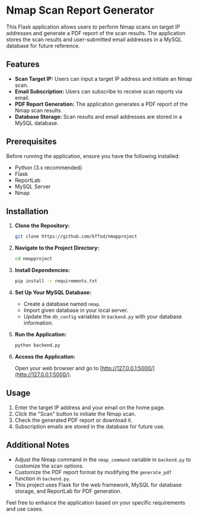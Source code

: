 # Nmap Scan Report Generator

This Flask application allows users to perform Nmap scans on target IP addresses and generate a PDF report of the scan results. The application stores the scan results and user-submitted email addresses in a MySQL database for future reference.

## Features

- **Scan Target IP:** Users can input a target IP address and initiate an Nmap scan.
- **Email Subscription:** Users can subscribe to receive scan reports via email.
- **PDF Report Generation:** The application generates a PDF report of the Nmap scan results.
- **Database Storage:** Scan results and email addresses are stored in a MySQL database.

## Prerequisites

Before running the application, ensure you have the following installed:

- Python (3.x recommended)
- Flask
- ReportLab
- MySQL Server
- Nmap

## Installation

1. **Clone the Repository:**

    ```bash
    git clone https://github.com/kffod/nmapproject
    ```

2. **Navigate to the Project Directory:**

    ```bash
    cd nmapproject
    ```

3. **Install Dependencies:**

    ```bash
    pip install -r requirements.txt
    ```

4. **Set Up Your MySQL Database:**
    - Create a database named `nmap`.
    - Import given database in your local server.
    - Update the `db_config` variables in `backend.py` with your database information.

5. **Run the Application:**

    ```bash
    python backend.py
    ```

6. **Access the Application:**

    Open your web browser and go to [http://127.0.0.1:5000/](http://127.0.0.1:5000/).

## Usage

1. Enter the target IP address and your email on the home page.
2. Click the "Scan" button to initiate the Nmap scan.
3. Check the generated PDF report or download it.
4. Subscription emails are stored in the database for future use.

## Additional Notes

- Adjust the Nmap command in the `nmap_command` variable in `backend.py` to customize the scan options.
- Customize the PDF report format by modifying the `generate_pdf` function in `backend.py`.
- This project uses Flask for the web framework, MySQL for database storage, and ReportLab for PDF generation.

Feel free to enhance the application based on your specific requirements and use cases.

   
